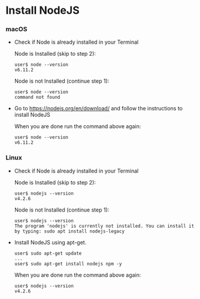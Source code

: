 # Install NodeJS

### macOS

* Check if Node is already installed in your Terminal

    Node is Installed (skip to step 2):
    ```
    user$ node --version
    v6.11.2
    ```

    Node is not Installed (continue step 1):
    ```
    user$ node --version
    command not found
    ```
* Go to https://nodejs.org/en/download/ and follow the instructions to install NodeJS

    When you are done run the command above again:
    ```
    user$ node --version
    v6.11.2
    ```

### Linux

* Check if Node is already installed in your Terminal

    Node is Installed (skip to step 2):
    ```
    user$ nodejs --version
    v4.2.6
    ```

    Node is not Installed (continue step 1):
    ```
    user$ nodejs --version
    The program 'nodejs' is currently not installed. You can install it by typing: sudo apt install nodejs-legacy
    ```
* Install NodeJS using apt-get.

    ```
    user$ sudo apt-get update
    ...
    user$ sudo apt-get install nodejs npm -y
    ```

    When you are done run the command above again:
    ```
    user$ nodejs --version
    v4.2.6
    ```